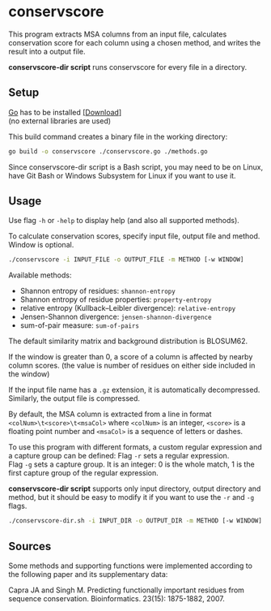 # conservscore

This program extracts MSA columns from an input file, calculates conservation score for each column using a chosen method, and writes the result into a output file.

**conservscore-dir script** runs conservscore for every file in a directory.


## Setup

[Go](https://golang.org/) has to be installed [[Download]](https://golang.org/dl/) \
(no external libraries are used)

This build command creates a binary file in the working directory:
```sh
go build -o conservscore ./conservscore.go ./methods.go
```

Since conservscore-dir script is a Bash script, you may need to be on Linux, have Git Bash or Windows Subsystem for Linux if you want to use it.


## Usage

Use flag `-h` or `-help` to display help (and also all supported methods).

To calculate conservation scores, specify input file, output file and method. Window is optional.

```sh
./conservscore -i INPUT_FILE -o OUTPUT_FILE -m METHOD [-w WINDOW]
```

Available methods: 
- Shannon entropy of residues: `shannon-entropy`
- Shannon entropy of residue properties: `property-entropy`
- relative entropy (Kullback–Leibler divergence): `relative-entropy`
- Jensen-Shannon divergence: `jensen-shannon-divergence`
- sum-of-pair measure: `sum-of-pairs`

The default similarity matrix and background distribution is BLOSUM62.

If the window is greater than 0, a score of a column is affected by nearby column scores. (the value is number of residues on either side included in the window)

If the input file name has a `.gz` extension, it is automatically decompressed. Similarly, the output file is compressed. 

By default, the MSA column is extracted from a line in format `<colNum>\t<score>\t<msaCol>` where `<colNum>` is an integer, `<score>` is a floating point number and `<msaCol>` is a sequence of letters or dashes.

To use this program with different formats, a custom regular expression and a capture group can be defined:
Flag `-r` sets a regular expression. \
Flag `-g` sets a capture group. It is an integer: 0 is the whole match, 1 is the first capture group of the regular expression.

**conservscore-dir script** supports only input directory, output directory and method, but it should be easy to modify it if you want to use the `-r` and `-g` flags.

```sh
./conservscore-dir.sh -i INPUT_DIR -o OUTPUT_DIR -m METHOD [-w WINDOW]
```

## Sources

Some methods and supporting functions were implemented according to the following paper and its supplementary data:

Capra JA and Singh M.
Predicting functionally important residues from sequence conservation.
Bioinformatics. 23(15): 1875-1882, 2007.
